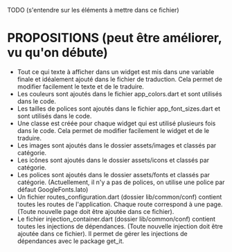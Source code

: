 TODO (s'entendre sur les éléments à mettre dans ce fichier)

# PROPOSITIONS (peut être améliorer, vu qu'on débute)
* Tout ce qui texte à afficher dans un widget est mis dans une variable finale et idéalement ajouté dans le fichier de traduction. Cela permet de modifier facilement le texte et de le traduire.
* Les couleurs sont ajoutés dans le fichier app_colors.dart et sont utilisés dans le code.
* Les tailles de polices sont ajoutés dans le fichier app_font_sizes.dart et sont utilisés dans le code.
* Une classe est créée pour chaque widget qui est utilisé plusieurs fois dans le code. Cela permet de modifier facilement le widget et de le traduire.
* Les images sont ajoutés dans le dossier assets/images et classés par catégorie.
* Les icônes sont ajoutés dans le dossier assets/icons et classés par catégorie.
* Les polices sont ajoutés dans le dossier assets/fonts et classés par catégorie. (Actuellement, il n'y a pas de polices, on utilise une police par défaut GoogleFonts.lato)
* Un fichier routes_configuration.dart (dossier lib/common/conf) contient toutes les routes de l'application. Chaque route correspond à une page. (Toute nouvelle page doit être ajoutée dans ce fichier).
* Le fichier injection_container.dart (dossier lib/common/conf) contient toutes les injections de dépendances. (Toute nouvelle injection doit être ajoutée dans ce fichier). Il permet de gérer les injections de dépendances avec le package get_it.